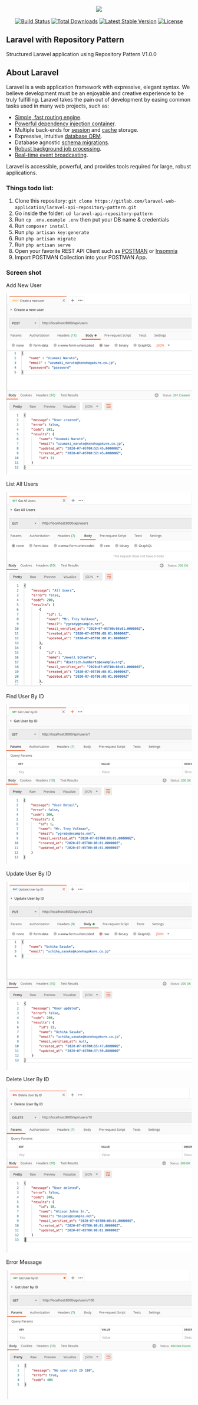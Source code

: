 <p align="center"><img src="https://res.cloudinary.com/dtfbvvkyp/image/upload/v1566331377/laravel-logolockup-cmyk-red.svg" width="400"></p>

<p align="center">
<a href="https://travis-ci.org/laravel/framework"><img src="https://travis-ci.org/laravel/framework.svg" alt="Build Status"></a>
<a href="https://packagist.org/packages/laravel/framework"><img src="https://poser.pugx.org/laravel/framework/d/total.svg" alt="Total Downloads"></a>
<a href="https://packagist.org/packages/laravel/framework"><img src="https://poser.pugx.org/laravel/framework/v/stable.svg" alt="Latest Stable Version"></a>
<a href="https://packagist.org/packages/laravel/framework"><img src="https://poser.pugx.org/laravel/framework/license.svg" alt="License"></a>
</p>

## Laravel with Repository Pattern
Structured Laravel application using Repository Pattern V1.0.0

## About Laravel

Laravel is a web application framework with expressive, elegant syntax. We believe development must be an enjoyable and creative experience to be truly fulfilling. Laravel takes the pain out of development by easing common tasks used in many web projects, such as:

- [Simple, fast routing engine](https://laravel.com/docs/routing).
- [Powerful dependency injection container](https://laravel.com/docs/container).
- Multiple back-ends for [session](https://laravel.com/docs/session) and [cache](https://laravel.com/docs/cache) storage.
- Expressive, intuitive [database ORM](https://laravel.com/docs/eloquent).
- Database agnostic [schema migrations](https://laravel.com/docs/migrations).
- [Robust background job processing](https://laravel.com/docs/queues).
- [Real-time event broadcasting](https://laravel.com/docs/broadcasting).

Laravel is accessible, powerful, and provides tools required for large, robust applications.

### Things todo list:
1. Clone this repository: `git clone https://gitlab.com/laravel-web-application/laravel-api-repository-pattern.git`
2. Go inside the folder: `cd laravel-api-repository-pattern`
3. Run `cp .env.example .env` then put your DB name & credentials
4. Run `composer install`
5. Run `php artisan key:generate`
6. Run `php artisan migrate`
7. Run `php artisan serve`
8. Open your favorite REST API Client such as [POSTMAN](https://www.postman.com/downloads/) or [Insomnia](https://insomnia.rest/download/)
9. Import POSTMAN Collection into your POSTMAN App.

### Screen shot

Add New User

![Add New User](img/new.png "Add New User")

List All Users

![List All Users](img/all.png "List All Users")

Find User By ID

![Find User By ID](img/find.png "Find User By ID")

Update User By ID

![Update User By ID](img/update.png "Update User By ID")

Delete User By ID

![Delete User By ID](img/delete.png "Delete User By ID")

Error Message

![Error Message](img/error.png "Error Message")
